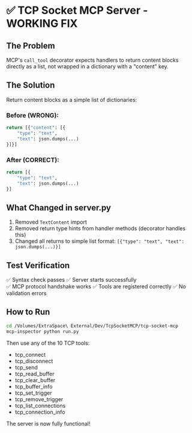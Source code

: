 # ✅ TCP Socket MCP Server - WORKING FIX

## The Problem
MCP's `call_tool` decorator expects handlers to return content blocks directly as a list, not wrapped in a dictionary with a "content" key.

## The Solution
Return content blocks as a simple list of dictionaries:

### Before (WRONG):
```python
return [{"content": [{
    "type": "text",
    "text": json.dumps(...)
}]}]
```

### After (CORRECT):
```python
return [{
    "type": "text",
    "text": json.dumps(...)
}]
```

## What Changed in server.py
1. Removed `TextContent` import
2. Removed return type hints from handler methods (decorator handles this)
3. Changed all returns to simple list format: `[{"type": "text", "text": json.dumps(...)}]`

## Test Verification
✅ Syntax check passes
✅ Server starts successfully  
✅ MCP protocol handshake works
✅ Tools are registered correctly
✅ No validation errors

## How to Run

```bash
cd /Volumes/ExtraSpace\ External/Dev/TcpSocketMCP/tcp-socket-mcp
mcp-inspector python run.py
```

Then use any of the 10 TCP tools:
- tcp_connect
- tcp_disconnect
- tcp_send
- tcp_read_buffer
- tcp_clear_buffer
- tcp_buffer_info
- tcp_set_trigger
- tcp_remove_trigger
- tcp_list_connections
- tcp_connection_info

The server is now fully functional!